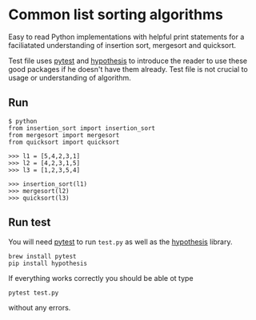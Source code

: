 # Common list sorting algorithms 

Easy to read Python implementations with helpful print statements for a faciliatated understanding of insertion sort, mergesort and quicksort. 

Test file uses [pytest](https://docs.pytest.org/en/latest/) and [hypothesis](https://docs.pytest.org/en/latest/) to introduce the reader to use these good packages if he doesn't have them already. Test file is not crucial to usage or understanding of algorithm.

## Run

```
$ python 
from insertion_sort import insertion_sort
from mergesort import mergesort 
from quicksort import quicksort

>>> l1 = [5,4,2,3,1]
>>> l2 = [4,2,3,1,5]
>>> l3 = [1,2,3,5,4]

>>> insertion_sort(l1)
>>> mergesort(l2)
>>> quicksort(l3)

```

## Run test

You will need [pytest](https://docs.pytest.org/en/latest/) to run `test.py` as well as the [hypothesis](https://hypothesis.readthedocs.io/en/latest/) library. 

```
brew install pytest
pip install hypothesis
```

If everything works correctly you should be able ot type 

```
pytest test.py
```
without any errors. 


